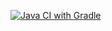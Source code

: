 [![Java CI with Gradle](https://github.com/Dekaterina/ApplicationCardSelenium/actions/workflows/gradle.yml/badge.svg)](https://github.com/Dekaterina/ApplicationCardSelenium/actions/workflows/gradle.yml)